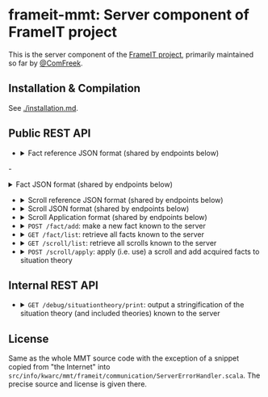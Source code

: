 # frameit-mmt: Server component of FrameIT project

This is the server component of the [FrameIT project](https://kwarc.info/systems/frameit/), primarily maintained so far by [@ComFreek](https://github.com/ComFreek).

## Installation & Compilation

See [./installation.md](./installation.md).

## Public REST API

- <details><summary>Fact reference JSON format (shared by endpoints below)</summary>

    ```javascript
    {"uri": /* some uri */}
    ```
    
    Format only given for informational purposes, the game engine should treat fact reference objects opaquely.
    Do not depend on their internal structure.

  </details>

-<details><summary>Fact JSON format (shared by endpoints below)</summary>

    - variant a: general facts:
    
      ```javascript
      {
        "ref": /* fact reference */
        "label": "some label",
        "kind": "general",
        "tp": /* OMDoc JSON term */,
        "df": /* OMDoc JSON term or null or left out */
      }
      ```

    - variant b: veq facts
    
      ```javascript
      {
        "ref": /* fact reference */
        "label": "some label",
        "kind": "veq",
        "lhs":   /* OMDoc JSON term */,
        "value": /* OMF OmDoc JSON term */
      }
      ```

  </details>

- <details><summary>Scroll reference JSON format (shared by endpoints below)</summary>

    ```javascript
    {
      "problemTheory": /* MMT URI as JSON string */,
      "solutionTheory": /* MMT URI as JSON string */
    }
    ```
  
    Format only given for informational purposes, the game engine should treat scroll reference objects opaquely.
    Do not depend on their internal structure. 

  </details>

- <details><summary>Scroll JSON format (shared by endpoints below)</summary>

    ```javascript
    {
      "ref": /* scroll reference */,
      "label": "some label",
      "description": "some description",
      "requiredFacts": /* array of facts */
    }
    ```

  </details>

- <details><summary>Scroll Application format (shared by endpoints below)</summary>

    ```javascript
    {
      "scroll": /* scroll reference */,
      "assignments": [
        ["ref": /* fact reference */, /* OMDoc JSON term (the assignment) */],
        /* ... more elements (same syntax) */
      ]
    }
    ```

  </details>

- <details><summary><code>POST /fact/add</code>: make a new fact known to the server</summary>

  - payload: a fact JSON object as detailled above without the "ref" field
  - return value: a fact reference JSON object

  </details>

- <details><summary><code>GET /fact/list</code>: retrieve all facts known to the server</summary>

  - payload: none
  - return value: a JSON array containing fact JSON objects

  </details>

- <details><summary><code>GET /scroll/list</code>: retrieve all scrolls known to the server</summary>

  - payload: none
  - return value: a JSON array containing scroll JSON objects

  </details>

- <details><summary><code>POST /scroll/apply</code>: apply (i.e. use) a scroll and add acquired facts to situation theory</summary>

  - payload: none
  - return value: a JSON array containing scroll JSON objects
  </details>


## Internal REST API

- <details><summary><code>GET /debug/situationtheory/print</code>: output a stringification of the situation theory (and included theories) known to the server</summary>

  - payload: none
  - return value: a JSON string containing MMT surface syntax (probably unparsable by MMT; for human consumption only)

  </details>

## License

Same as the whole MMT source code with the exception of a snippet copied from "the Internet" into `src/info/kwarc/mmt/frameit/communication/ServerErrorHandler.scala`. The precise source and license is given there.
